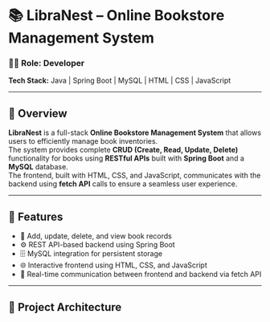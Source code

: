 # 📚 LibraNest – Online Bookstore Management System

### 🧑‍💻 Role: Developer  
**Tech Stack:** Java | Spring Boot | MySQL | HTML | CSS | JavaScript

---

## 📖 Overview
**LibraNest** is a full-stack **Online Bookstore Management System** that allows users to efficiently manage book inventories.  
The system provides complete **CRUD (Create, Read, Update, Delete)** functionality for books using **RESTful APIs** built with **Spring Boot** and a **MySQL** database.  
The frontend, built with HTML, CSS, and JavaScript, communicates with the backend using **fetch API** calls to ensure a seamless user experience.

---

## 🚀 Features
- 📗 Add, update, delete, and view book records  
- ⚙️ REST API-based backend using Spring Boot  
- 🗄️ MySQL integration for persistent storage  
- 🌐 Interactive frontend using HTML, CSS, and JavaScript  
- 🔄 Real-time communication between frontend and backend via fetch API  

---

## 🧩 Project Architecture
